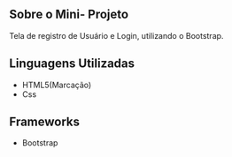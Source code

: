 
## Sobre o Mini- Projeto

Tela de registro de Usuário e Login, utilizando o Bootstrap.

## Linguagens Utilizadas

- HTML5(Marcação)
- Css

## Frameworks
- Bootstrap
